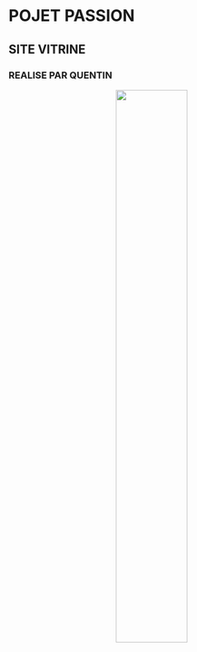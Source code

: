 # POJET PASSION
## SITE VITRINE
### REALISE PAR QUENTIN

<p align="center">
  <img align="center" pading-top=50px  width="50%" src = "https://github.com/user-attachments/assets/9a302e89-334f-423b-8f34-25a2f2ea0b64" />
</p></p>
